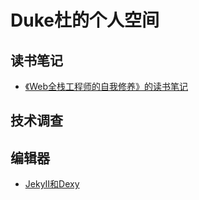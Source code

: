 # Duke杜的个人空间

## 读书笔记

* [《Web全栈工程师的自我修养》的读书笔记](./Books/fullStack.md)

## 技术调查


## 编辑器

* [JekyII和Dexy](./)